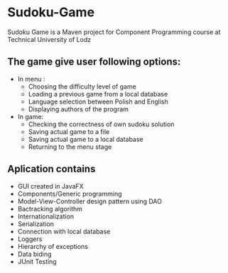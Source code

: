 # Sudoku-Game
Sudoku Game is a Maven project for Component Programming course at Technical University of Lodz

## The game give user following options:
- In menu :
     * Choosing the difficulty level of game
     * Loading a previous game from a local database
     * Language selection between Polish and English
     * Displaying authors of the program
- In game:
     * Checking the correctness of own sudoku solution
     * Saving actual game to a file
     * Saving actual game to a local database
     * Returning to the menu stage


## Aplication contains

- GUI created in JavaFX
- Components/Generic programming
- Model-View-Controller design pattern using DAO
- Bactracking algorithm
- Internationalization
- Serialization
- Connection with local database
- Loggers
- Hierarchy of exceptions
- Data biding
- JUnit Testing

    
